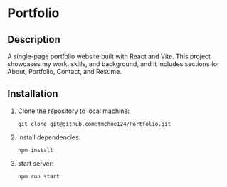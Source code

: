 # Portfolio

## Description
A single-page portfolio website built with React and Vite. This project showcases my work, skills, and background, and it includes sections for About, Portfolio, Contact, and Resume.

## Installation

1. Clone the repository to local machine:

    ```
    git clone git@github.com:tmchoe124/Portfolio.git
    ```
2. Install dependencies:
    ```
    npm install
    ```
3. start server:
    ```
    npm run start
    ``` 